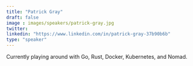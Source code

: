 ```yaml
---
title: "Patrick Gray"
draft: false
image : images/speakers/patrick-gray.jpg
twitter: 
linkedin: "https://www.linkedin.com/in/patrick-gray-37b90b6b"
type: "speaker"
---
```


Currently playing around with Go, Rust, Docker, Kubernetes, and Nomad.



